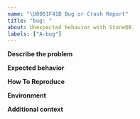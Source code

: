 ```yaml
---
name: "\U0001F41B Bug or Crash Report"
title: "bug: "
about: Unexpected behavior with StoneDB.
labels: ["A-bug"]
---
```


**Describe the problem**
<!-- Please describe the problem you observed. -->

**Expected behavior**
<!-- Expected behavior you want to see. -->

**How To Reproduce**
<!-- If possible, provide minimal steps to reproduce the behavior. -->

**Environment**
<!-- Please describe your environment.
 - Server OS [e.g. Linux/MacOS/Distrib ...]
 - StoneDB Version [e.g. 1.0.x] -->

**Additional context**
<!-- What was the impact? Add any other context about the problem here. -->

